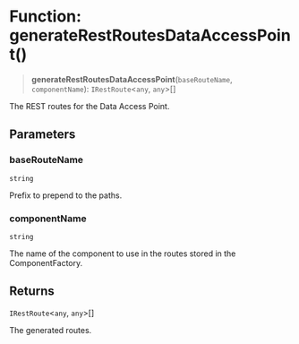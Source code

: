 # Function: generateRestRoutesDataAccessPoint()

> **generateRestRoutesDataAccessPoint**(`baseRouteName`, `componentName`): `IRestRoute`\<`any`, `any`\>[]

The REST routes for the Data Access Point.

## Parameters

### baseRouteName

`string`

Prefix to prepend to the paths.

### componentName

`string`

The name of the component to use in the routes stored in the ComponentFactory.

## Returns

`IRestRoute`\<`any`, `any`\>[]

The generated routes.
